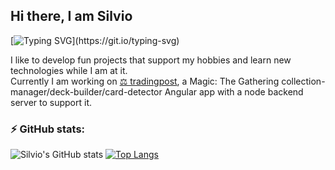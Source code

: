 ## Hi there, I am Silvio

[![Typing SVG](https://readme-typing-svg.herokuapp.com/?lines=Bavarian+software+engineer;Full+stack+handy-man;Pop+culture+devourer;Nice+to+meet+you!)](https://git.io/typing-svg)

I like to develop fun projects that support my hobbies and learn new technologies while I am at it.  
Currently I am working on [⚖️ tradingpost](https://mtg-tradingpost.com), a Magic: The Gathering collection-manager/deck-builder/card-detector Angular app with a node backend server to support it.

### ⚡ GitHub stats:

![Silvio's GitHub stats](https://github-readme-stats.vercel.app/api?username=sili3011&show_icons=true&theme=dracula&hide_title=true)
[![Top Langs](https://github-readme-stats.vercel.app/api/top-langs/?username=sili3011&layout=compact&theme=dracula)](https://github.com/anuraghazra/github-readme-stats)

<!--
**sili3011/sili3011** is a ✨ _special_ ✨ repository because its `README.md` (this file) appears on your GitHub profile.

Here are some ideas to get you started:

- 🔭 I’m currently working on ...
- 🌱 I’m currently learning ...
- 👯 I’m looking to collaborate on ...
- 🤔 I’m looking for help with ...
- 💬 Ask me about ...
- 📫 How to reach me: ...
- 😄 Pronouns: ...
- ⚡ Fun fact: ...
-->
